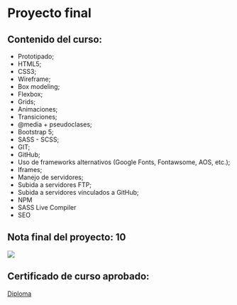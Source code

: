 # Proyecto final

## Contenido del curso:

- Prototipado;
- HTML5;
- CSS3;
- Wireframe;
- Box modeling;
- Flexbox;
- Grids;
- Animaciones;
- Transiciones;
- @media + pseudoclases;
- Bootstrap 5;
- SASS - SCSS;
- GIT;
- GitHub;
- Uso de frameworks alternativos (Google Fonts, Fontawsome, AOS, etc.);
- Iframes;
- Manejo de servidores;
- Subida a servidores FTP;
- Subida a servidores vínculados a GitHub;
- NPM
- SASS Live Compiler
- SEO

## Nota final del proyecto: 10

![](https://marcosgarzon.github.io/gimnasioflex/assets/Nota10.PNG)

## Certificado de curso aprobado:

[Diploma](https://www.coderhouse.com/certificados/61f2f230e2a0590a1568245b "Certificado")

